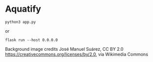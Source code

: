# Aquatify
    python3 app.py
or

    flask run --host 0.0.0.0
Background image credits
José Manuel Suárez, CC BY 2.0 <https://creativecommons.org/licenses/by/2.0>, via Wikimedia Commons